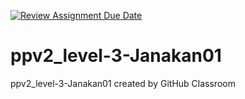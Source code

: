 [![Review Assignment Due Date](https://classroom.github.com/assets/deadline-readme-button-24ddc0f5d75046c5622901739e7c5dd533143b0c8e959d652212380cedb1ea36.svg)](https://classroom.github.com/a/yp-MIpQJ)
# ppv2_level-3-Janakan01
ppv2_level-3-Janakan01 created by GitHub Classroom
